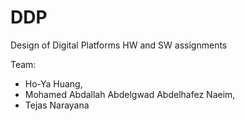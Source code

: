 # DDP
Design of Digital Platforms HW and SW assignments

Team:
- Ho-Ya Huang,	
- Mohamed Abdallah Abdelgwad Abdelhafez Naeim,
- Tejas Narayana	
